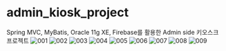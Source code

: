 # admin_kiosk_project
Spring MVC, MyBatis, Oracle 11g XE, Firebase를 활용한
Admin side 키오스크 프로젝트
![001](https://user-images.githubusercontent.com/76540460/118480954-e78bdd80-b74d-11eb-95cb-c510c12ffc89.jpg)
![002](https://user-images.githubusercontent.com/76540460/118480957-e8bd0a80-b74d-11eb-9d60-368d038207ac.jpg)
![003](https://user-images.githubusercontent.com/76540460/118480960-e8bd0a80-b74d-11eb-8899-15c4603aeb7a.jpg)
![004](https://user-images.githubusercontent.com/76540460/118480962-e955a100-b74d-11eb-8979-45e80a798f32.jpg)
![005](https://user-images.githubusercontent.com/76540460/118480964-e9ee3780-b74d-11eb-87f3-60f2bffbec66.jpg)
![006](https://user-images.githubusercontent.com/76540460/118480966-e9ee3780-b74d-11eb-8a2f-5eb3598f7c5c.jpg)
![007](https://user-images.githubusercontent.com/76540460/118480970-ea86ce00-b74d-11eb-96c5-ac8111441140.jpg)
![008](https://user-images.githubusercontent.com/76540460/118480972-ea86ce00-b74d-11eb-889b-80f6a1428312.jpg)
![009](https://user-images.githubusercontent.com/76540460/118480974-eb1f6480-b74d-11eb-93c0-a10f142b4963.jpg)
